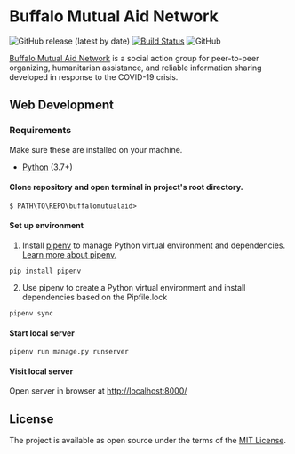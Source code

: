 # Buffalo Mutual Aid Network
![GitHub release (latest by date)](https://img.shields.io/github/v/release/CodeForBuffalo/buffalo_mutual_aid?include_prereleases)
[![Build Status](https://travis-ci.com/CodeForBuffalo/buffalomutualaid.svg?branch=master)](https://travis-ci.com/CodeForBuffalo/buffalomutualaid.svg?branch=master)
![GitHub](https://img.shields.io/github/license/CodeForBuffalo/buffalo_mutual_aid)


[Buffalo Mutual Aid Network](https://www.facebook.com/groups/740052889874229/about/) is a social action group for peer-to-peer organizing, humanitarian assistance, and reliable information sharing developed in response to the COVID-19 crisis.

## Web Development

### Requirements
Make sure these are installed on your machine.
- [Python](https://www.python.org/downloads/release/python-374/) (3.7+)

#### Clone repository and open terminal in project's root directory.
```
$ PATH\TO\REPO\buffalomutualaid>
```

#### Set up environment 
1. Install [pipenv](https://github.com/pypa/pipenv) to manage Python virtual environment and dependencies. [Learn more about pipenv.](https://realpython.com/pipenv-guide/)

```
pip install pipenv
```

2. Use pipenv to create a Python virtual environment and install dependencies based on the Pipfile.lock
```
pipenv sync
```

#### Start local server
```
pipenv run manage.py runserver
```

#### Visit local server
Open server in browser at [http://localhost:8000/](http://localhost:8000/)

## License

The project is available as open source under the terms of the [MIT License](https://opensource.org/licenses/MIT).
